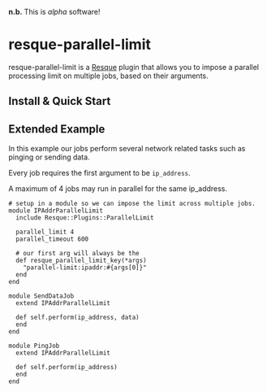 **n.b.** This is *alpha* software!

resque-parallel-limit
=====================

resque-parallel-limit is a [Resque][re] plugin that allows you to impose a
parallel processing limit on multiple jobs, based on their arguments.

Install & Quick Start
---------------------

Extended Example
----------------

In this example our jobs perform several network related tasks such as pinging
or sending data.

Every job requires the first argument to be `ip_address`.

A maximum of 4 jobs may run in parallel for the same ip_address.

    # setup in a module so we can impose the limit across multiple jobs.
    module IPAddrParallelLimit
      include Resque::Plugins::ParallelLimit

      parallel_limit 4
      parallel_timeout 600

      # our first arg will always be the 
      def resque_parallel_limit_key(*args)
        "parallel-limit:ipaddr:#{args[0]}"
      end
    end

    module SendDataJob
      extend IPAddrParallelLimit

      def self.perform(ip_address, data)
      end
    end

    module PingJob
      extend IPAddrParallelLimit

      def self.perform(ip_address)
      end
    end

[re]: http://github.com/defunkt/resque
